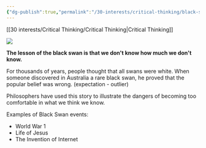 ```yaml
---
{"dg-publish":true,"permalink":"/30-interests/critical-thinking/black-swan/"}
---
```


[[30 interests/Critical Thinking/Critical Thinking\|Critical Thinking]]

![](https://i.imgur.com/UlzMkBZ.png)


**The lesson of the black swan is that we don't know how much we don't know.**

For thousands of years, people thought that all swans were white. When someone discovered in Australia a rare black swan, he proved that the popular belief was wrong. (expectation - outlier)

Philosophers have used this story to illustrate the dangers of becoming too comfortable in what we think we know.

Examples of Black Swan events:
- World War 1
- Life of Jesus
- The Invention of Internet